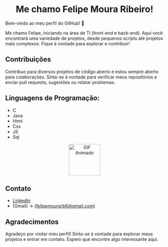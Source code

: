 <h1 align="center"> Me chamo Felipe Moura Ribeiro! </h1>

Bem-vindo ao meu perfil do GitHub! 👋

Me chamo Felipe, iniciando na área de TI (front-end e back-end). Aqui você encontrará uma variedade de projetos, desde pequenos scripts até projetos mais complexos. Fique à vontade para explorar e contribuir!


## Contribuições

Contribuo para diversos projetos de código aberto e estou sempre aberto para colaborações. Sinta-se à vontade para verificar meus repositórios e enviar pull requests, sugestões ou relatar problemas.


## Linguagens de Programação:

- C
- Java
- Html
- Css
- JS
- Sql
<!-- - Ferramentas e Tecnologias: [Lista de Ferramentas] -->

<div align="center">
  <img src="https://github.com/felipemoura6/felipemoura6/assets/122798291/31d9fc64-0268-4299-b674-c6362d1eed46" alt="GIF Animado" width="100" />
</div>


## Contato

- [LinkedIn](https://www.linkedin.com/in/felipe-moura-ribeiro-571b84232/)
- [Gmail] -> (felipemourarb6@gmail.com)


## Agradecimentos

Agradeço por visitar meu perfil! Sinta-se à vontade para explorar meus projetos e entrar em contato. Espero que encontre algo interessante aqui.



<!--
**felipemoura6/felipemoura6** is a ✨ _special_ ✨ repository because its `README.md` (this file) appears on your GitHub profile.

Here are some ideas to get you started:

- 🔭 I’m currently working on ...
- 🌱 I’m currently learning ...
- 👯 I’m looking to collaborate on ...
- 🤔 I’m looking for help with ...
- 💬 Ask me about ...
- 📫 How to reach me: ...
- 😄 Pronouns: ...
- ⚡ Fun fact: ...
-->
